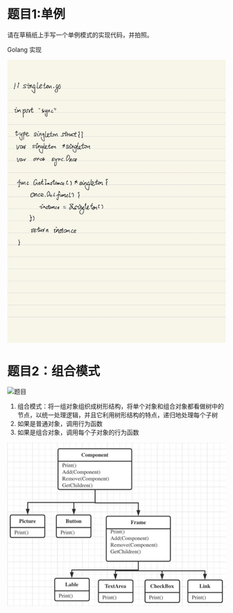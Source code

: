 # 题目1:单例

请在草稿纸上手写一个单例模式的实现代码，并拍照。

Golang 实现

![singleton](singleton.jpg)



# 题目2：组合模式

![题目](image-20200614165954809.png)

1. 组合模式：将一组对象组织成树形结构，将单个对象和组合对象都看做树中的节点，以统一处理逻辑，并且它利用树形结构的特点，递归地处理每个子树
2. 如果是普通对象，调用行为函数
3. 如果是组合对象，调用每个子对象的行为函数

![UML](image-20200614172528840.png)